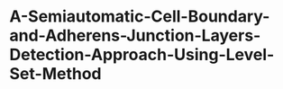 # A-Semiautomatic-Cell-Boundary-and-Adherens-Junction-Layers-Detection-Approach-Using-Level-Set-Method